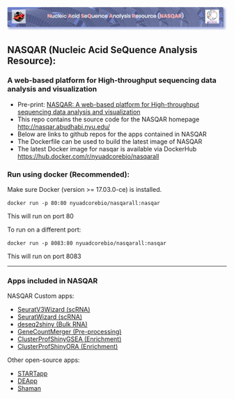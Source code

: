 ![alt text](nasqar_bar.png "NASQAR")
 
## NASQAR (Nucleic Acid SeQuence Analysis Resource): 
### A web-based platform for High-throughput sequencing data analysis and visualization
- Pre-print: [NASQAR: A web-based platform for High-throughput sequencing data analysis and visualization](https://doi.org/10.1101/709980)
- This repo contains the source code for the NASQAR homepage http://nasqar.abudhabi.nyu.edu/
- Below are links to github repos for the apps contained in NASQAR
- The Dockerfile can be used to build the latest image of NASQAR
- The latest Docker image for nasqar is available via DockerHub https://hub.docker.com/r/nyuadcorebio/nasqarall

### Run using docker (Recommended):
Make sure Docker (version >= 17.03.0-ce) is installed.
```
docker run -p 80:80 nyuadcorebio/nasqarall:nasqar
```
This will run on port 80

To run on a different port:
```
docker run -p 8083:80 nyuadcorebio/nasqarall:nasqar
```
This will run on port 8083

---
### Apps included in NASQAR
NASQAR Custom apps:
- [SeuratV3Wizard (scRNA)](https://github.com/nyuad-corebio/Nasqar2/tree/main/Nasqar2/seuratv3wizard)
- [SeuratWizard (scRNA)](https://github.com/nyuad-corebio/Nasqar2/tree/main/Nasqar2/SeuratWizard)
- [deseq2shiny (Bulk RNA)](https://github.com/nyuad-corebio/Nasqar2/tree/main/Nasqar2/deseq2shiny)
- [GeneCountMerger (Pre-processing)](https://github.com/nyuad-corebio/Nasqar2/tree/main/Nasqar2/GeneCountMerger)
- [ClusterProfShinyGSEA (Enrichment)](https://github.com/nyuad-corebio/Nasqar2/tree/main/Nasqar2/ClusterProfShinyGSEA)
- [ClusterProfShinyORA (Enrichment)](https://github.com/nyuad-corebio/Nasqar2/tree/main/Nasqar2/ClusterProfShinyORA)

Other open-source apps:
- [STARTapp](https://github.com/jminnier/STARTapp)
- [DEApp](https://github.com/yan-cri/DEApp)
- [Shaman](https://github.com/aghozlane/shaman)

